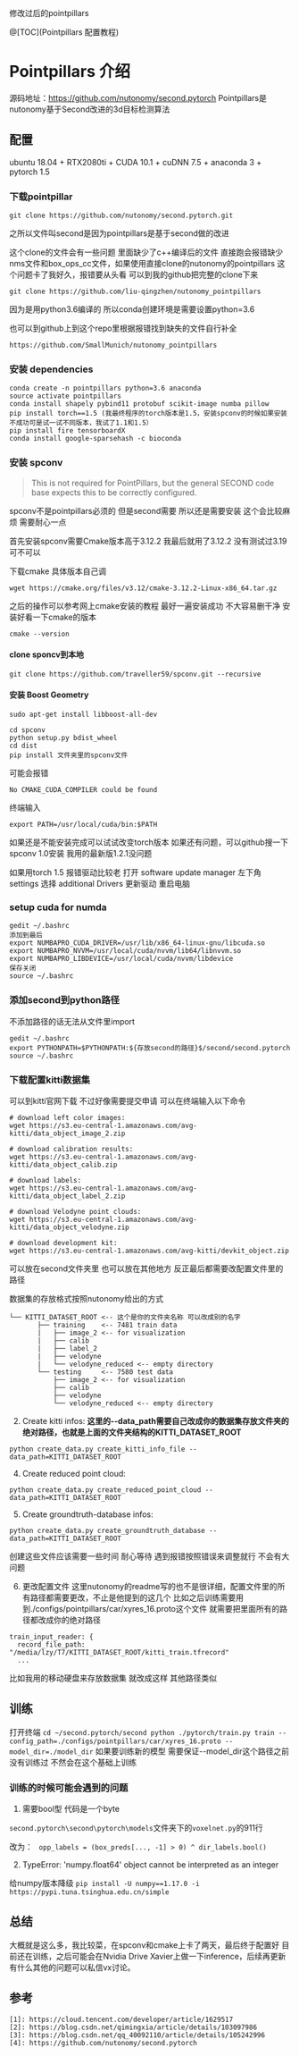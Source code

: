  修改过后的pointpillars
 
 @[TOC](Pointpillars 配置教程)

# Pointpillars 介绍
源码地址：https://github.com/nutonomy/second.pytorch
Pointpillars是nutonomy基于Second改进的3d目标检测算法


## 配置
ubuntu 18.04 + RTX2080ti + CUDA 10.1 + cuDNN 7.5 + anaconda 3 + pytorch 1.5 

### 下载pointpillar
```
git clone https://github.com/nutonomy/second.pytorch.git
```
之所以文件叫second是因为pointpillars是基于second做的改进

这个clone的文件会有一些问题 里面缺少了c++编译后的文件
直接跑会报错缺少nms文件和box_ops_cc文件，如果使用直接clone的nutonomy的pointpillars
这个问题卡了我好久，报错要从头看
可以到我的github把完整的clone下来
```
git clone https://github.com/liu-qingzhen/nutonomy_pointpillars
```
因为是用python3.6编译的 所以conda创建环境是需要设置python=3.6

也可以到github上到这个repo里根据报错找到缺失的文件自行补全
```
https://github.com/SmallMunich/nutonomy_pointpillars
```
### 安装 dependencies
```
conda create -n pointpillars python=3.6 anaconda
source activate pointpillars
conda install shapely pybind11 protobuf scikit-image numba pillow
pip install torch==1.5 (我最终程序的torch版本是1.5，安装spconv的时候如果安装不成功可是试一试不同版本，我试了1.1和1.5）
pip install fire tensorboardX
conda install google-sparsehash -c bioconda
```
### 安装 spconv
> This is not required for PointPillars, but the general SECOND code base expects this to be correctly configured.
>
spconv不是pointpillars必须的 但是second需要 所以还是需要安装 这个会比较麻烦 需要耐心一点

首先安装spconv需要Cmake版本高于3.12.2 我最后就用了3.12.2 没有测试过3.19可不可以

下载cmake 具体版本自己调
```
wget https://cmake.org/files/v3.12/cmake-3.12.2-Linux-x86_64.tar.gz
```
之后的操作可以参考网上cmake安装的教程 最好一遍安装成功 不大容易删干净
安装好看一下cmake的版本
```
cmake --version
```


#### clone sponcv到本地
```
git clone https://github.com/traveller59/spconv.git --recursive
```
#### 安装 Boost Geometry
```
sudo apt-get install libboost-all-dev
```
~~~
cd spconv
python setup.py bdist_wheel
cd dist
pip install 文件夹里的spconv文件
~~~
可能会报错
```
No CMAKE_CUDA_COMPILER could be found
```
终端输入
```
export PATH=/usr/local/cuda/bin:$PATH
```
如果还是不能安装完成可以试试改变torch版本
如果还有问题，可以github搜一下spconv 1.0安装 我用的最新版1.2.1没问题

如果用torch 1.5 报错驱动比较老
打开 software update manager 左下角 settings
选择 additional Drivers 
更新驱动 重启电脑


### setup cuda for numda
```
gedit ~/.bashrc
添加到最后
export NUMBAPRO_CUDA_DRIVER=/usr/lib/x86_64-linux-gnu/libcuda.so
export NUMBAPRO_NVVM=/usr/local/cuda/nvvm/lib64/libnvvm.so
export NUMBAPRO_LIBDEVICE=/usr/local/cuda/nvvm/libdevice
保存关闭
source ~/.bashrc
```
### 添加second到python路径
不添加路径的话无法从文件里import

```
gedit ~/.bashrc
export PYTHONPATH=$PYTHONPATH:${存放second的路径}$/second/second.pytorch
source ~/.bashrc
```

### 下载配置kitti数据集
可以到kitti官网下载 不过好像需要提交申请
可以在终端输入以下命令
```
# download left color images:
wget https://s3.eu-central-1.amazonaws.com/avg-kitti/data_object_image_2.zip

# download calibration results:
wget https://s3.eu-central-1.amazonaws.com/avg-kitti/data_object_calib.zip

# download labels:
wget https://s3.eu-central-1.amazonaws.com/avg-kitti/data_object_label_2.zip

# download Velodyne point clouds:
wget https://s3.eu-central-1.amazonaws.com/avg-kitti/data_object_velodyne.zip

# download development kit:
wget https://s3.eu-central-1.amazonaws.com/avg-kitti/devkit_object.zip
```
可以放在second文件夹里 也可以放在其他地方 反正最后都需要改配置文件里的路径

数据集的存放格式按照nutonomy给出的方式
```
└── KITTI_DATASET_ROOT <-- 这个是你的文件夹名称 可以改成别的名字
       ├── training    <-- 7481 train data
       |   ├── image_2 <-- for visualization
       |   ├── calib
       |   ├── label_2
       |   ├── velodyne
       |   └── velodyne_reduced <-- empty directory
       └── testing     <-- 7580 test data
           ├── image_2 <-- for visualization
           ├── calib
           ├── velodyne
           └── velodyne_reduced <-- empty directory
  ```

2. Create kitti infos:
**这里的--data_path需要自己改成你的数据集存放文件夹的绝对路径，也就是上面的文件夹结构的KITTI_DATASET_ROOT**

```
python create_data.py create_kitti_info_file --data_path=KITTI_DATASET_ROOT
```

4. Create reduced point cloud:

```
python create_data.py create_reduced_point_cloud --data_path=KITTI_DATASET_ROOT
```
5. Create groundtruth-database infos:

```
python create_data.py create_groundtruth_database --data_path=KITTI_DATASET_ROOT
```
创建这些文件应该需要一些时间 耐心等待 遇到报错按照错误来调整就行 不会有大问题

6. 更改配置文件
这里nutonomy的readme写的也不是很详细，配置文件里的所有路径都需要更改，不止是他提到的这几个
比如之后训练需要用到./configs/pointpillars/car/xyres_16.proto这个文件
就需要把里面所有的路径都改成你的绝对路径
```
train_input_reader: {
  record_file_path: "/media/lzy/T7/KITTI_DATASET_ROOT/kitti_train.tfrecord"
  ...
  ```
  比如我用的移动硬盘来存放数据集 就改成这样 其他路径类似
 
 ## 训练
 打开终端
 `
 cd ~/second.pytorch/second
python ./pytorch/train.py train --config_path=./configs/pointpillars/car/xyres_16.proto --model_dir=./model_dir
`
如果要训练新的模型 需要保证--model_dir这个路径之前没有训练过 不然会在这个基础上训练

### 训练的时候可能会遇到的问题
1. 需要bool型 代码是一个byte

``second.pytorch\second\pytorch\models``文件夹下的``voxelnet.py``的911行

改为：
`` opp_labels = (box_preds[..., -1] > 0) ^ dir_labels.bool()``

2. TypeError: 'numpy.float64' object cannot be interpreted as an integer

给numpy版本降级
``pip install -U numpy==1.17.0 -i https://pypi.tuna.tsinghua.edu.cn/simple``

## 总结
大概就是这么多，我比较菜，在spconv和cmake上卡了两天，最后终于配置好
目前还在训练，之后可能会在Nvidia Drive Xavier上做一下inference，后续再更新
有什么其他的问题可以私信vx讨论。

## 参考
 ```
 [1]: https://cloud.tencent.com/developer/article/1629517
 [2]: https://blog.csdn.net/qimingxia/article/details/103097986
 [3]: https://blog.csdn.net/qq_40092110/article/details/105242996
 [4]: https://github.com/nutonomy/second.pytorch
 ```
